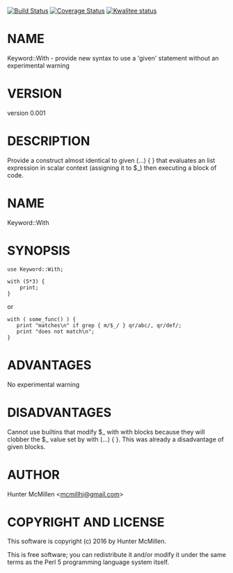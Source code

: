 [![Build Status](https://travis-ci.org/mcmillhj/Keyword-With.svg?branch=master)](https://travis-ci.org/mcmillhj/Keyword-With)
[![Coverage Status](https://coveralls.io/repos/mcmillhj/Keyword-With/badge.svg?branch=master)](https://coveralls.io/r/mcmillhj/Keyword-With?branch=master)
[![Kwalitee status](http://cpants.cpanauthors.org/dist/Keyword-With.png)](http://cpants.charsbar.org/dist/overview/Keyword-With)

# NAME

Keyword::With - provide new syntax to use a 'given' statement without an experimental warning

# VERSION

version 0.001

# DESCRIPTION

Provide a construct almost identical to given (...) { } that evaluates an list expression in scalar context (assigning it to $\_) then executing a block of code. 

# NAME 

Keyword::With 

# SYNOPSIS 

    use Keyword::With; 

    with (5*3) {
        print; 
    }

or 

    with ( some_func() ) {
       print "matches\n" if grep { m/$_/ } qr/abc/, qr/def/;
       print "does not match\n"; 
    } 

# ADVANTAGES 

No experimental warning

# DISADVANTAGES 

Cannot use builtins that modify $\_ with with blocks because they will clobber the $\_ value set by with (...) { }. This was already a disadvantage of given blocks. 

# AUTHOR

Hunter McMillen &lt;mcmillhj@gmail.com>

# COPYRIGHT AND LICENSE

This software is copyright (c) 2016 by Hunter McMillen.

This is free software; you can redistribute it and/or modify it under
the same terms as the Perl 5 programming language system itself.
